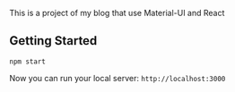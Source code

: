 This is a project of my blog that use Material-UI and React

## Getting Started
```
npm start
```
Now you can run your local server: `http://localhost:3000`